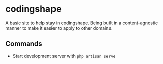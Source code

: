 # codingshape

A basic site to help stay in codingshape. Being built in a content-agnostic manner to make it easier to apply to other domains.

## Commands
- Start development server with ```php artisan serve```
